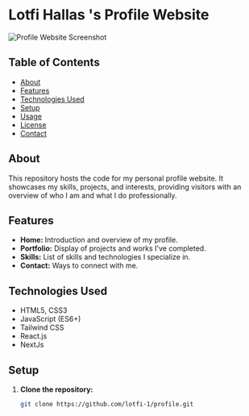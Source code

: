 <!-- @format -->

# Lotfi Hallas 's Profile Website

![Profile Website Screenshot]("./public/images/profile.png")

## Table of Contents

- [About](#about)
- [Features](#features)
- [Technologies Used](#technologies-used)
- [Setup](#setup)
- [Usage](#usage)
- [License](#license)
- [Contact](#contact)

## About

This repository hosts the code for my personal profile website. It showcases my skills, projects, and interests, providing visitors with an overview of who I am and what I do professionally.

## Features

- **Home:** Introduction and overview of my profile.
- **Portfolio:** Display of projects and works I've completed.
- **Skills:** List of skills and technologies I specialize in.
- **Contact:** Ways to connect with me.

## Technologies Used

- HTML5, CSS3
- JavaScript (ES6+)
- Tailwind CSS
- React.js
- NextJs

## Setup

1. **Clone the repository:**

   ```bash
   git clone https://github.com/lotfi-1/profile.git
   ```
